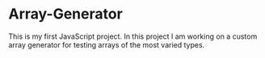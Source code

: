 # Array-Generator
This is my first JavaScript project. In this project I am working on a custom array generator for testing arrays of the most varied types.
